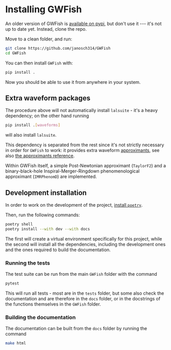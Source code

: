 # Installing GWFish

An older version of GWFish is [available on pypi](https://pypi.org/project/GWFish/),
but don't use it --- it's not up to date yet. Instead, clone the repo.

Move to a clean folder, and run:

```bash
git clone https://github.com/janosch314/GWFish
cd GWFish
```
You can then install `GWFish` with:

```bash
pip install .
```

Now you should be able to use it from anywhere in your system.

## Extra waveform packages

The procedure above will not automatically install `lalsuite` - it's a heavy dependency; 
on the other hand running

```bash
pip install .[waveforms]
```

will also install `lalsuite`.

This dependency is separated from the rest since it's not strictly necessary in order for `GWFish` to work:
it provides extra waveform [approximants](https://lscsoft.docs.ligo.org/lalsuite/lalsimulation/group___l_a_l_sim_inspiral__h.html#gab955e4603c588fe19b39e47870a7b69c), see also [the approximants reference](../how-to/choosing_an_approximant.md).

Within GWFish itself, a simple Post-Newtonian approximant (`TaylorF2`) and a binary-black-hole 
Inspiral-Merger-Ringdown phenomenological approximant (`IMRPhenomD`) are implemented.

## Development installation

In order to work on the development of the project,
[install `poetry`](https://python-poetry.org/docs/master/#installing-with-the-official-installer).

Then, run the following commands:

```bash
poetry shell
poetry install --with dev --with docs
```

The first will create a virtual environment specifically for this project,
while the second will install all the dependencies, including the development ones
and the ones required to build the documentation.

### Running the tests

The test suite can be run from the main `GWFish` folder with the command

```bash
pytest
```

This will run all tests - most are in the `tests` folder, but some also 
check the documentation and are therefore in the `docs` folder, or in the
docstrings of the functions themselves in the `GWFish` folder.

### Building the documentation

The documentation can be built from the `docs` folder by running 
the command 

```bash
make html
```